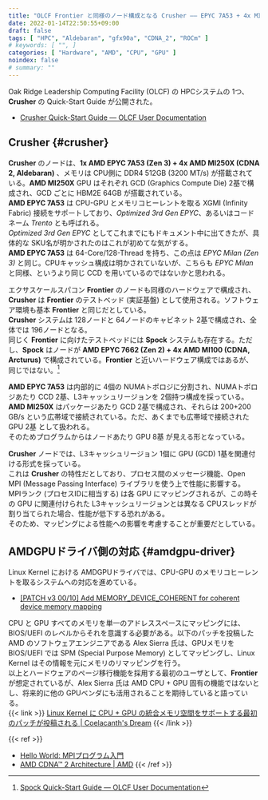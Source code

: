 ```yaml
---
title: "OLCF Frontier と同様のノード構成となる Crusher ―― EPYC 7A53 + 4x MI250X"
date: 2022-01-14T22:50:55+09:00
draft: false
tags: [ "HPC", "Aldebaran", "gfx90a", "CDNA_2", "ROCm" ]
# keywords: [ "", ]
categories: [ "Hardware", "AMD", "CPU", "GPU" ]
noindex: false
# summary: ""
---
```


Oak Ridge Leadership Computing Facility (OLCF) の HPCシステムの 1つ、**Crusher** の Quick-Start Guide が公開された。  

 * [Crusher Quick-Start Guide — OLCF User Documentation](https://docs.olcf.ornl.gov/systems/crusher_quick_start_guide.html)

## Crusher {#crusher}

**Crusher** のノードは、**1x AMD EPYC 7A53 (Zen 3) + 4x AMD MI250X (CDNA 2, Aldebaran)** 、メモリは CPU側に DDR4 512GB (3200 MT/s) が搭載されている。**AMD MI250X** GPU はそれぞれ GCD (Graphics Compute Die) 2基で構成され、GCD ごとに HBM2E 64GB が搭載されている。  
**AMD EPYC 7A53** は CPU-GPU とメモリコヒーレントを取る XGMI (Infinity Fabric) 接続をサポートしており、*Optimized 3rd Gen EPYC*、あるいはコードネーム *Trento* とも呼ばれる。  
*Optimized 3rd Gen EPYC* としてこれまでにもドキュメント中に出てきたが、具体的な SKU名が明かされたのはこれが初めてな気がする。  
**AMD EPYC 7A53** は 64-Core/128-Thread を持ち、この点は *EPYC Milan (Zen 3)* と同じ。CPUキャッシュ構成は明かされていないが、こちらも *EPYC Milan* と同様、というより同じ CCD を用いているのではないかと思われる。  

エクサスケールスパコン **Frontier** のノードも同様のハードウェアで構成され、**Crusher** は **Frontier** のテストベッド (実証基盤) として使用される。ソフトウェア環境も基本 **Frontier** と同じだとしている。  
**Crusher** システムは 128ノードと 64ノードのキャビネット 2基で構成され、全体では 196ノードとなる。  
同じく **Frontier** に向けたテストベッドには **Spock** システムも存在する。ただし、**Spock** はノードが **AMD EPYC 7662 (Zen 2) + 4x AMD MI100 (CDNA, Arcturus)** で構成されている。**Frontier** と近いハードウェア構成ではあるが、同じではない。[^spock]  

[^spock]: [Spock Quick-Start Guide — OLCF User Documentation](https://docs.olcf.ornl.gov/systems/spock_quick_start_guide.html#system-overview)

**AMD EPYC 7A53** は内部的に 4個の NUMAトポロジに分割され、NUMAトポロジあたり CCD 2基、L3キャッシュリージョンを 2個持つ構成を採っている。  
**AMD MI250X** はパッケージあたり GCD 2基で構成され、それらは 200+200 GB/s という広帯域で接続されている。ただ、あくまでも広帯域で接続された GPU 2基 として扱われる。  
そのためプログラムからはノードあたり GPU 8基 が見える形となっている。  

**Crusher** ノードでは、L3キャッシュリージョン 1個に GPU (GCD) 1基を関連付ける形式を採っている。  
これは **Crusher** の特性だとしており、プロセス間のメッセージ機能、Open MPI (Message Passing Interface) ライブラリを使う上で性能に影響する。  
MPIランク (プロセスIDに相当する) は各 GPU にマッピングされるが、この時その GPU に関連付けられた L3キャッシュリージョンとは異なる CPUスレッドが割り当てられた場合、性能が低下する恐れがある。  
そのため、マッピングによる性能への影響を考慮することが重要だとしている。  

## AMDGPUドライバ側の対応 {#amdgpu-driver}

Linux Kernel における AMDGPUドライバでは、CPU-GPU のメモリコヒーレントを取るシステムへの対応を進めている。  

 * [[PATCH v3 00/10] Add MEMORY_DEVICE_COHERENT for coherent device memory mapping](https://lists.freedesktop.org/archives/amd-gfx/2022-January/073357.html)

CPU と GPU すべてのメモリを単一のアドレススペースにマッピングには、BIOS/UEFI のレベルからそれを意識する必要がある。以下のパッチを投稿した AMD のソフトウェアエンジニアである Alex Sierra 氏は、GPUメモリを BIOS/UEFI では SPM (Special Purpose Memory) としてマッピングし、Linux Kernel はその情報を元にメモリのリマッピングを行う。  
以上とハードウェアのページ移行機能を採用する最初のユーザとして、**Frontier** が想定されているが、Alex Sierra 氏は AMD CPU + GPU 固有の機能ではないとし、将来的に他の GPUベンダにも活用されることを期待していると語っている。  
{{< link >}} [Linux Kernel に CPU + GPU の統合メモリ空間をサポートする最初のパッチが投稿される | Coelacanth's Dream](/posts/2021/01/07/add-svm-to-amdgpu-kfd/) {{< /link >}}


{{< ref >}}
 * [Hello World: MPIプログラム入門](https://www.gsic.titech.ac.jp/supercon/supercon2004/jp/mpi/hello.htm)
 * [AMD CDNA™ 2 Architecture | AMD](https://www.amd.com/en/technologies/cdna2)
{{< /ref >}}

